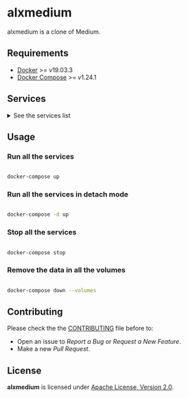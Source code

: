 # alxmedium

alxmedium is a clone of Medium.

## Requirements

- [Docker](https://docs.docker.com/install/) >= *v*19.03.3
- [Docker Compose](https://docs.docker.com/compose/install/) >= *v*1.24.1

## Services

<details>

<summary>See the services list</summary>

### webapp [![CircleCI](https://circleci.com/gh/AlexisNava/AMedium-App/tree/master.svg?style=svg)](https://circleci.com/gh/AlexisNava/AMedium-App/tree/master)

- Description: SPA for the alxmedium project.
- Repository: [webapp](https://github.com/alxmedium/webapp)

### auth [![CircleCI](https://circleci.com/gh/AlexisNava/AMedium-Auth/tree/master.svg?style=svg)](https://circleci.com/gh/AlexisNava/AMedium-Auth/tree/master)

- Description: RESTful services of the Authentication module for the alxmedium project.
- Repository: [auth](https://github.com/alxmedium/auth)

</details>

## Usage

### Run all the services

```sh

docker-compose up

```

### Run all the services in detach mode

```sh

docker-compose -d up

```

### Stop all the services

```sh

docker-compose stop

```

### Remove the data in all the volumes

```sh

docker-compose down --volumes

```

## Contributing

Please check the the [CONTRIBUTING](./CONTRIBUTING.md) file before to:

- Open an issue to _Report a Bug_ or _Request a New Feature_.
- Make a new _Pull Request_.

## License

**alxmedium** is licensed under [Apache License, Version 2.0](./LICENSE).
